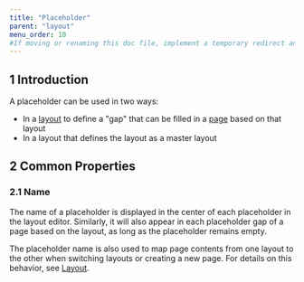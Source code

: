 ```yaml
---
title: "Placeholder"
parent: "layout"
menu_order: 10
#If moving or renaming this doc file, implement a temporary redirect and let the respective team know they should update the URL in the product. See Mapping to Products for more details.
---
```


## 1 Introduction

A placeholder can be used in two ways:

* In a [layout](layout) to define a "gap" that can be filled in a [page](page) based on that layout
* In a layout that defines the layout as a master layout

## 2 Common Properties

### 2.1 Name

The name of a placeholder is displayed in the center of each placeholder in the layout editor. Similarly, it will also appear in each placeholder gap of a page based on the layout, as long as the placeholder remains empty. 

The placeholder name is also used to map page contents from one layout to the other when switching layouts or creating a new page. For details on this behavior, see [Layout](layout). 
